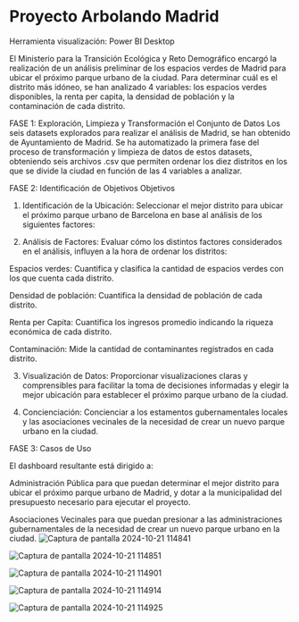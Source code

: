 # Proyecto Arbolando Madrid

Herramienta visualización: Power BI Desktop

El Ministerio para la Transición Ecológica y Reto Demográfico encargó la realización de un análisis preliminar de los espacios verdes de Madrid para ubicar el próximo parque urbano de la ciudad. Para determinar cuál es el distrito más idóneo, se han analizado 4 variables: los espacios verdes disponibles, la renta per capita, la densidad de población y la contaminación de cada distrito.

FASE 1: Exploración, Limpieza y Transformación el Conjunto de Datos
Los seis datasets explorados para realizar el análisis de Madrid, se han obtenido de Ayuntamiento de Madrid. Se ha automatizado la primera fase del proceso de transformación y limpieza de datos de estos datasets, obteniendo seis archivos .csv que permiten ordenar los diez distritos en los que se divide la ciudad en función de las 4 variables a analizar.

FASE 2: Identificación de Objetivos
Objetivos

1. Identificación de la Ubicación: Seleccionar el mejor distrito para ubicar el próximo parque urbano de Barcelona en base al análisis de los siguientes factores:

2. Análisis de Factores: Evaluar cómo los distintos factores considerados en el análisis, influyen a la hora de ordenar los distritos:

Espacios verdes: Cuantifica y clasifica la cantidad de espacios verdes con los que cuenta cada distrito.

Densidad de población: Cuantifica la densidad de población de cada distrito.

Renta per Capita: Cuantifica los ingresos promedio indicando la riqueza económica de cada distrito.

Contaminación: Mide la cantidad de contaminantes registrados en cada distrito.

3. Visualización de Datos: Proporcionar visualizaciones claras y comprensibles para facilitar la toma de decisiones informadas y elegir la mejor ubicación para establecer el próximo parque urbano de la ciudad.

4. Concienciación: Concienciar a los estamentos gubernamentales locales y las asociaciones vecinales de la necesidad de crear un nuevo parque urbano en la ciudad.
   
FASE 3: Casos de Uso

El dashboard resultante está dirigido a:

Administración Pública para que puedan determinar el mejor distrito para ubicar el próximo parque urbano de Madrid, y dotar a la municipalidad del presupuesto necesario para ejecutar el proyecto.

Asociaciones Vecinales para que puedan presionar a las administraciones gubernamentales de la necesidad de crear un nuevo parque urbano en la ciudad.
![Captura de pantalla 2024-10-21 114841](https://github.com/user-attachments/assets/a6c018ca-ecf4-4a08-b10f-71e994a44bfd)

![Captura de pantalla 2024-10-21 114851](https://github.com/user-attachments/assets/4aa7f036-dfe8-4020-a2d8-7b23e0b1f5ab)

![Captura de pantalla 2024-10-21 114901](https://github.com/user-attachments/assets/ed1ff72f-6ff6-4dad-90a2-23cda7171706)

![Captura de pantalla 2024-10-21 114914](https://github.com/user-attachments/assets/86d69261-746c-48e9-a22e-d65489a8beca)

![Captura de pantalla 2024-10-21 114925](https://github.com/user-attachments/assets/9e710110-595b-46d0-b872-8657108caa06)
